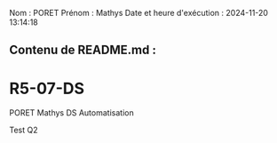 Nom : PORET
Prénom : Mathys
Date et heure d'exécution : 2024-11-20 13:14:18

Contenu de README.md :
-----------------------
# R5-07-DS

PORET Mathys DS Automatisation

Test Q2
